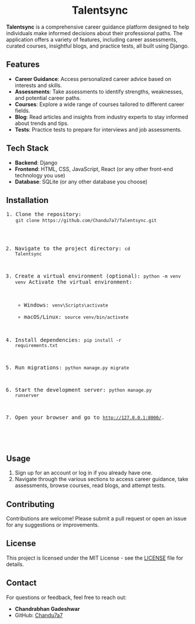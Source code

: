 <!DOCTYPE html>
<html lang="en">
<head>
    <meta charset="UTF-8">
    <meta name="viewport" content="width=device-widh, initial-scale=1.0">

</head>
<body>

<h1 align="center">Talentsync</h1>

<p><strong>Talentsync</strong> is a comprehensive career guidance platform designed to help individuals make informed decisions about their professional paths. The application offers a variety of features, including career assessments, curated courses, insightful blogs, and practice tests, all built using Django.</p>

<h2>Features</h2>
<ul>
    <li><strong>Career Guidance</strong>: Access personalized career advice based on interests and skills.</li>
    <li><strong>Assessments</strong>: Take assessments to identify strengths, weaknesses, and potential career paths.</li>
    <li><strong>Courses</strong>: Explore a wide range of courses tailored to different career fields.</li>
    <li><strong>Blog</strong>: Read articles and insights from industry experts to stay informed about trends and tips.</li>
    <li><strong>Tests</strong>: Practice tests to prepare for interviews and job assessments.</li>
</ul>

<h2>Tech Stack</h2>
<ul>
    <li><strong>Backend</strong>: Django</li>
    <li><strong>Frontend</strong>: HTML, CSS, JavaScript, React (or any other front-end technology you use)</li>
    <li><strong>Database</strong>: SQLite (or any other database you choose)</li>
</ul>

<h2>Installation</h2>
<pre>
1. Clone the repository:
   <code>git clone https://github.com/Chandu7a7/Talentsync.git</code>

2. Navigate to the project directory:
   <code>cd Talentsync</code>

3. Create a virtual environment (optional):
   <code>python -m venv venv</code>
   Activate the virtual environment:
   - Windows:
     <code>venv\Scripts\activate</code>
   - macOS/Linux:
     <code>source venv/bin/activate</code>

4. Install dependencies:
   <code>pip install -r requirements.txt</code>

5. Run migrations:
   <code>python manage.py migrate</code>

6. Start the development server:
   <code>python manage.py runserver</code>

7. Open your browser and go to <code>http://127.0.0.1:8000/</code>.
</pre>

<h2>Usage</h2>
<ol>
    <li>Sign up for an account or log in if you already have one.</li>
    <li>Navigate through the various sections to access career guidance, take assessments, browse courses, read blogs, and attempt tests.</li>
</ol>

<h2>Contributing</h2>
<p>Contributions are welcome! Please submit a pull request or open an issue for any suggestions or improvements.</p>

<h2>License</h2>
<p>This project is licensed under the MIT License - see the <a href="LICENSE">LICENSE</a> file for details.</p>

<h2>Contact</h2>
<p>For questions or feedback, feel free to reach out:</p>
<ul>
    <li><strong>Chandrabhan Gadeshwar</strong></li>
    <li>GitHub: <a href="https://github.com/Chandu7a7">Chandu7a7</a></li>
</ul>

</body>
</html>
